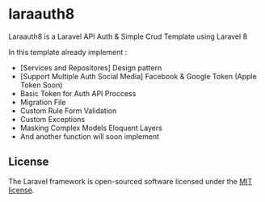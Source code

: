 # laraauth8
Laraauth8 is a Laravel API Auth &amp; Simple Crud Template using Laravel 8

In this template already implement :
- [Services and Repositores] Design pattern 
- [Support Multiple Auth Social Media] Facebook & Google Token (Apple Token Soon)
- Basic Token for Auth API Proccess
- Migration File 
- Custom Rule Form Validation
- Custom Exceptions
- Masking Complex Models Eloquent Layers
- And another function will soon implement


## License

The Laravel framework is open-sourced software licensed under the [MIT license](https://opensource.org/licenses/MIT).
